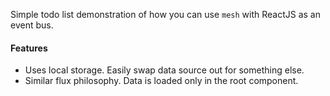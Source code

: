 Simple todo list demonstration of how you can use `mesh` with ReactJS as an event bus.

#### Features

- Uses local storage. Easily swap data source out for something else.
- Similar flux philosophy. Data is loaded only in the root component.
